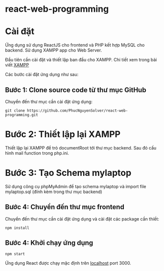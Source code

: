 # react-web-programming

# **Cài đặt**

Ứng dụng sử dụng ReactJS cho frontend và PHP kết hợp MySQL cho backend. Sử dụng XAMPP app cho Web Server. 

Đầu tiên cần cài đặt và thiết lập ban đầu cho XAMPP. Chi tiết xem trong bài viết [XAMPP](https://www.ionos.com/digitalguide/server/tools/xampp-tutorial-create-your-own-local-test-server/)

Các bước cài đặt ứng dụng như sau:

## **Bước 1: Clone source code từ thư mục GitHub**
Chuyển đến thư mục cần cài đặt ứng dụng:
```console
git clone https://github.com/PhucNguyenSolver/react-web-programming.git
```

# **Bước 2: Thiết lập lại XAMPP**
Thiết lập lại XAMPP để trỏ documentRoot tới thư mục backend. Sau đó cấu hình mail function trong php.ini.

# **Bước 3: Tạo Schema mylaptop**
Sử dụng công cụ phpMyAdmin để tạo schema mylaptop và import file mylaptop.sql
(đính kèm trong thư mục backend)


## **Bước 4: Chuyển đến thư mục frontend**
Chuyển đến thư mục cần cài đặt ứng dụng và cài đặt các package cần thiết:
```console
npm install
```
## **Bước 4: Khởi chạy ứng dụng**
```console
npm start
```
Ứng dụng React được chạy mặc định trên [localhost](http://localhost:3000) port 3000. 
